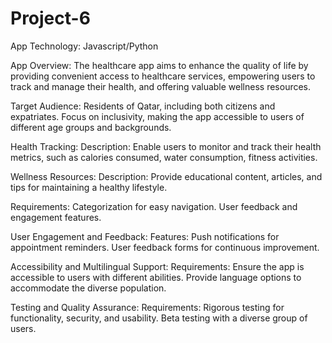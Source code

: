 # Project-6

App Technology:
    Javascript/Python

App Overview:
  The healthcare app aims to enhance the quality of life by providing convenient access to healthcare services, empowering users to track and manage their health, and offering valuable wellness resources.

Target Audience:
  Residents of Qatar, including both citizens and expatriates.
  Focus on inclusivity, making the app accessible to users of different age groups and backgrounds.

Health Tracking:
  Description:
    Enable users to monitor and track their health metrics, such as calories consumed, water consumption, fitness activities.

Wellness Resources:
  Description:
    Provide educational content, articles, and tips for maintaining a healthy lifestyle.

  Requirements:
    Categorization for easy navigation.
    User feedback and engagement features.

User Engagement and Feedback:
  Features:
    Push notifications for appointment reminders.
    User feedback forms for continuous improvement.

Accessibility and Multilingual Support:
  Requirements:
    Ensure the app is accessible to users with different abilities.
    Provide language options to accommodate the diverse population.

Testing and Quality Assurance:
  Requirements:
    Rigorous testing for functionality, security, and usability.
    Beta testing with a diverse group of users.
